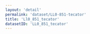 ```yaml
---
layout: 'detail'
permalink: 'dataset/LL0-851-tecator'
title: 'Ll0_851_tecator'
datasetID: 'LL0_851_tecator'
---
```

